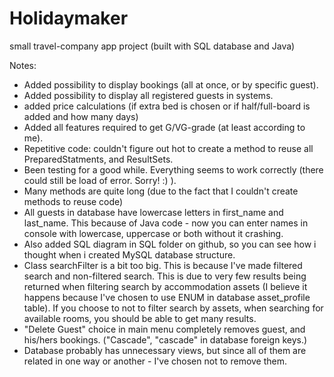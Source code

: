 # Holidaymaker
small travel-company app project (built with SQL database and Java)

Notes: 
* Added possibility to display bookings (all at once, or by specific guest).
* Added possibility to display all registered guests in systems.
* added price calculations (if extra bed is chosen or if half/full-board is added and how many days)
* Added all features required to get G/VG-grade (at least according to me).
* Repetitive code: couldn't figure out hot to create a method to reuse all PreparedStatments, and ResultSets.
* Been testing for a good while. Everything seems to work correctly (there could still be load of error. Sorry! :) ).
* Many methods are quite long (due to the fact that I couldn't create methods to reuse code)
* All guests in database have lowercase letters in first_name and last_name.
This because of Java code - now you can enter names in console with lowercase, uppercase
or both without it crashing.
* Also added SQL diagram in SQL folder on github, so you can see how i thought when i created
MySQL database structure.
* Class searchFilter is a bit too big. This is because I've made filtered search and non-filtered search. This is due to 
very few results being returned when filtering search by accommodation assets (I believe it happens because I've chosen to use ENUM in database 
asset_profile table). If you choose to not to filter search by assets, when searching for available rooms, you should be able to get
many results.
* "Delete Guest" choice in main menu completely removes guest, and his/hers bookings. ("Cascade", "cascade" in database foreign keys.)
* Database probably has unnecessary views, but since all of them are related in one way or another - I've chosen not to remove them. 
